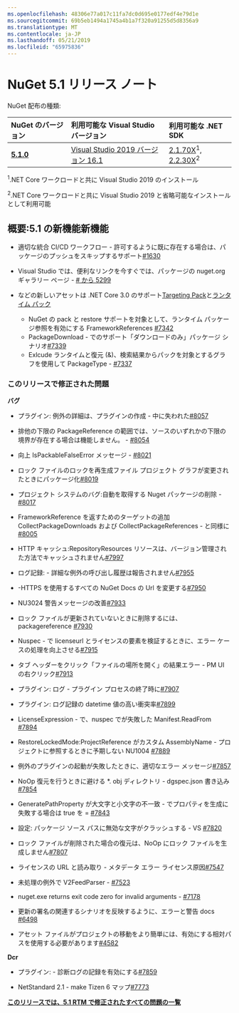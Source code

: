 ```yaml
---
ms.openlocfilehash: 48306e77a017c11fa7dc0d695e0177edf4e79d1e
ms.sourcegitcommit: 69b5eb1494a1745a4b1a7f320a91255d5d8356a9
ms.translationtype: MT
ms.contentlocale: ja-JP
ms.lasthandoff: 05/21/2019
ms.locfileid: "65975836"
---
```

# <a name="nuget-51-release-notes"></a>NuGet 5.1 リリース ノート

NuGet 配布の種類:

| NuGet のバージョン | 利用可能な Visual Studio バージョン| 利用可能な .NET SDK|
|:---|:---|:---|
| [**5.1.0**](https://nuget.org/downloads) | [Visual Studio 2019 バージョン 16.1](https://visualstudio.microsoft.com/downloads/) | [2.1.70X](https://dotnet.microsoft.com/download/dotnet-core/2.1)<sup>1</sup>, [2.2.30X](https://dotnet.microsoft.com/download/dotnet-core/2.2)<sup>2</sup> |

<sup>1</sup>.NET Core ワークロードと共に Visual Studio 2019 のインストール 

<sup>2</sup>.NET Core ワークロードと共に Visual Studio 2019 と省略可能なインストールとして利用可能

## <a name="summary-whats-new-in-51"></a>概要:5.1 の新機能新機能

* 適切な統合 CI/CD ワークフロー - 許可するように既に存在する場合は、パッケージのプッシュをスキップするサポート[#1630](https://github.com/NuGet/Home/issues/1630#issuecomment-483461100)

* Visual Studio では、便利なリンクを今すぐでは、パッケージの nuget.org ギャラリー ページ - [# から 5299](https://github.com/NuGet/Home/issues/5299#issuecomment-494458510)

* などの新しいアセットは .NET Core 3.0 のサポート[Targeting Pack](https://github.com/dotnet/cli/issues/10006)と[ランタイム パック](https://github.com/dotnet/cli/issues/10007)
  * NuGet の pack と restore サポートを対象として、ランタイム パッケージ参照を有効にする FrameworkReferences [#7342](https://github.com/NuGet/Home/issues/7342)
  * PackageDownload - でのサポート「ダウンロードのみ」パッケージ シナリオ[#7339](https://github.com/NuGet/Home/issues/7339)
  * Exlcude ランタイムと復元 (&)、検索結果からパックを対象とするグラフを使用して PackageType - [#7337](https://github.com/NuGet/Home/issues/7337)

### <a name="issues-fixed-in-this-release"></a>このリリースで修正された問題

**バグ**

* プラグイン: 例外の詳細は、プラグインの作成 - 中に失われた[#8057](https://github.com/NuGet/Home/issues/8057)

* 排他の下限の PackageReference の範囲では、ソースのいずれかの下限の境界が存在する場合は機能しません。 - [#8054](https://github.com/NuGet/Home/issues/8054)

* 向上 IsPackableFalseError メッセージ - [#8021](https://github.com/NuGet/Home/issues/8021)

* ロック ファイルのロックを再生成ファイル プロジェクト グラフが変更されたときにパッケージ化[#8019](https://github.com/NuGet/Home/issues/8019)

* プロジェクト システムのバグ:自動を取得する Nuget パッケージの削除 - [#8017](https://github.com/NuGet/Home/issues/8017)

* FrameworkReference を返すためのターゲットの追加 CollectPackageDownloads および CollectPackageReferences - と同様に[#8005](https://github.com/NuGet/Home/issues/8005)

* HTTP キャッシュ:RepositoryResources リソースは、バージョン管理された方法でキャッシュされません[#7997](https://github.com/NuGet/Home/issues/7997)

* ログ記録: - 詳細な例外の呼び出し履歴は報告されません[#7955](https://github.com/NuGet/Home/issues/7955)

* -HTTPS を使用するすべての NuGet Docs の Url を変更する[#7950](https://github.com/NuGet/Home/issues/7950)

* NU3024 警告メッセージの改善[#7933](https://github.com/NuGet/Home/issues/7933)

* ロック ファイルが更新されていないときに削除するには、packagereference [#7930](https://github.com/NuGet/Home/issues/7930)

* Nuspec - で licenseurl とライセンスの要素を検証するときに、エラー ケースの処理を向上させる[#7915](https://github.com/NuGet/Home/issues/7915)

* タブ ヘッダーをクリック「ファイルの場所を開く」の結果エラー - PM UI の右クリック[#7913](https://github.com/NuGet/Home/issues/7913)

* プラグイン: ログ - プラグイン プロセスの終了時に[#7907](https://github.com/NuGet/Home/issues/7907)

* プラグイン: ログ記録の datetime 値の高い衝突率[#7899](https://github.com/NuGet/Home/issues/7899)

* LicenseExpression - で、nuspec でが失敗した Manifest.ReadFrom [#7894](https://github.com/NuGet/Home/issues/7894)

* RestoreLockedMode:ProjectReference がカスタム AssemblyName - プロジェクトに参照するときに予期しない NU1004 [#7889](https://github.com/NuGet/Home/issues/7889)

* 例外のプラグインの起動が失敗したときに、適切なエラー メッセージ[#7857](https://github.com/NuGet/Home/issues/7857)

* NoOp 復元を行うときに避ける *. obj ディレクトリ - dgspec.json 書き込み[#7854](https://github.com/NuGet/Home/issues/7854)

* GeneratePathProperty が大文字と小文字の不一致 - でプロパティを生成に失敗する場合は true を = [#7843](https://github.com/NuGet/Home/issues/7843)

* 設定: パッケージ ソース パスに無効な文字がクラッシュする - VS [#7820](https://github.com/NuGet/Home/issues/7820)

* ロック ファイルが削除された場合の復元は、NoOp にロック ファイルを生成しません[#7807](https://github.com/NuGet/Home/issues/7807)

* ライセンスの URL と読み取り - メタデータ エラー ライセンス原因[#7547](https://github.com/NuGet/Home/issues/7547)

* 未処理の例外で V2FeedParser - [#7523](https://github.com/NuGet/Home/issues/7523)

* nuget.exe returns exit code zero for invalid arguments - [#7178](https://github.com/NuGet/Home/issues/7178)

* 更新の署名の関連するシナリオを反映するように、エラーと警告 docs [#6498](https://github.com/NuGet/Home/issues/6498)

* アセット ファイルがプロジェクトの移動をより簡単には、有効にする相対パスを使用する必要があります[#4582](https://github.com/NuGet/Home/issues/4582)

**Dcr**

* プラグイン: - 診断ログの記録を有効にする[#7859](https://github.com/NuGet/Home/issues/7859)

* NetStandard 2.1 - make Tizen 6 マップ[#7773](https://github.com/NuGet/Home/issues/7773)

**[このリリースでは、5.1 RTM で修正されたすべての問題の一覧](https://github.com/nuget/home/issues?q=is%3Aissue+is%3Aclosed+milestone%3A%225.1")**
